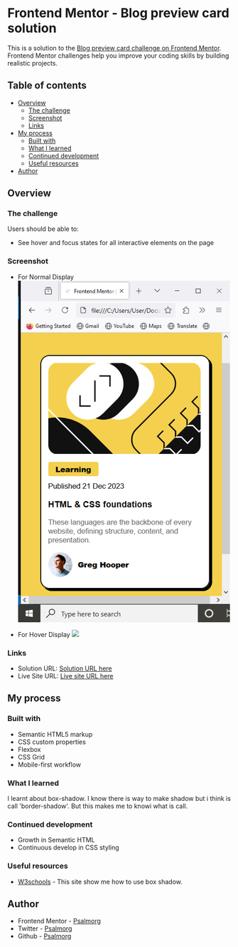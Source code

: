 # Frontend Mentor - Blog preview card solution

This is a solution to the [Blog preview card challenge on Frontend Mentor](https://www.frontendmentor.io/challenges/blog-preview-card-ckPaj01IcS). Frontend Mentor challenges help you improve your coding skills by building realistic projects. 

## Table of contents

- [Overview](#overview)
  - [The challenge](#the-challenge)
  - [Screenshot](#screenshot)
  - [Links](#links)
- [My process](#my-process)
  - [Built with](#built-with)
  - [What I learned](#what-i-learned)
  - [Continued development](#continued-development)
  - [Useful resources](#useful-resources)
- [Author](#author)


## Overview

### The challenge

Users should be able to:

- See hover and focus states for all interactive elements on the page

### Screenshot

- For Normal Display
![](https://github.com/Psalmorg/Project_2/blob/main/Screenshot%20(14).png)

- For Hover Display
![](./https://github.com/Psalmorg/Project_2/blob/main/Screenshot%20(16).png)



### Links

- Solution URL: [Solution URL here](https://github.com/Psalmorg/Project_2)
- Live Site URL: [Live site URL here](https://psalmorg.github.io/Project_2/)

## My process

### Built with

- Semantic HTML5 markup
- CSS custom properties
- Flexbox
- CSS Grid
- Mobile-first workflow


### What I learned

I learnt about box-shadow. I know there is way to make shadow but i think is call 'border-shadow'.  But this makes me to knowi what is call.




### Continued development

- Growth in Semantic HTML
- Continuous develop in CSS styling



### Useful resources

- [W3schools](https://www.w3schools.com) - This site show me how to use box shadow.


## Author

- Frontend Mentor - [Psalmorg](https://www.frontendmentor.io/profile/Psalmorg)
- Twitter - [Psalmorg](https://www.twitter.com/Psalmorg)
- Github - [Psalmorg](https://www.github.io/Psalmorg)


